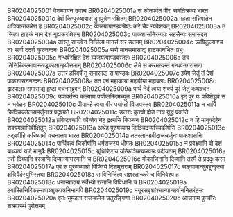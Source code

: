 BR0204025001	वैशम्पायन उवाच
BR0204025001a	स श्वेतपर्वतं वीरः समतिक्रम्य भारत
BR0204025001c	देशं किम्पुरुषावासं द्रुमपुत्रेण रक्षितम्
BR0204025002a	महता सन्निपातेन क्षत्रियान्तकरेण ह
BR0204025002c	व्यजयत्पाण्डवश्रेष्ठः करे चैव न्यवेशयत्
BR0204025003a	तं जित्वा हाटकं नाम देशं गुह्यकरक्षितम्
BR0204025003c	पाकशासनिरव्यग्रः सहसैन्यः समासदत्
BR0204025004a	तांस्तु सान्त्वेन निर्जित्य मानसं सर उत्तमम्
BR0204025004c	ऋषिकुल्याश्च ताः सर्वा ददर्श कुरुनन्दनः
BR0204025005a	सरो मानसमासाद्य हाटकानभितः प्रभुः
BR0204025005c	गन्धर्वरक्षितं देशं व्यजयत्पाण्डवस्ततः
BR0204025006a	तत्र तित्तिरिकल्माषान्मण्डूकाक्षान्हयोत्तमान्
BR0204025006c	लेभे स करमत्यन्तं गन्धर्वनगरात्तदा
BR0204025007a	उत्तरं हरिवर्षं तु समासाद्य स पाण्डवः
BR0204025007c	इयेष जेतुं तं देशं पाकशासननन्दनः
BR0204025008a	तत एनं महाकाया महावीर्या महाबलाः
BR0204025008c	द्वारपालाः समासाद्य हृष्टा वचनमब्रुवन्
BR0204025009a	पार्थ नेदं त्वया शक्यं पुरं जेतुं कथञ्चन
BR0204025009c	उपावर्तस्व कल्याण पर्याप्तमिदमच्युत
BR0204025010a	इदं पुरं यः प्रविशेद्ध्रुवं स न भवेन्नरः
BR0204025010c	प्रीयामहे त्वया वीर पर्याप्तो विजयस्तव
BR0204025011a	न चापि किञ्चिज्जेतव्यमर्जुनात्र प्रदृश्यते
BR0204025011c	उत्तराः कुरवो ह्येते नात्र युद्धं प्रवर्तते
BR0204025012a	प्रविष्टश्चापि कौन्तेय नेह द्रक्ष्यसि किञ्चन
BR0204025012c	न हि मानुषदेहेन शक्यमत्राभिवीक्षितुम्
BR0204025013a	अथेह पुरुषव्याघ्र किञ्चिदन्यच्चिकीर्षसि
BR0204025013c	तद्ब्रवीहि करिष्यामो वचनात्तव भारत
BR0204025014a	ततस्तानब्रवीद्राजन्नर्जुनः पाकशासनिः
BR0204025014c	पार्थिवत्वं चिकीर्षामि धर्मराजस्य धीमतः
BR0204025015a	न प्रवेक्ष्यामि वो देशं बाध्यत्वं यदि मानुषैः
BR0204025015c	युधिष्ठिराय यत्किञ्चित्करवन्नः प्रदीयताम्
BR0204025016a	ततो दिव्यानि वस्त्राणि दिव्यान्याभरणानि च
BR0204025016c	मोकाजिनानि दिव्यानि तस्मै ते प्रददुः करम्
BR0204025017a	एवं स पुरुषव्याघ्रो विजिग्ये दिशमुत्तराम्
BR0204025017c	सङ्ग्रामान्सुबहून्कृत्वा क्षत्रियैर्दस्युभिस्तथा
BR0204025018a	स विनिर्जित्य राज्ञस्तान्करे च विनिवेश्य ह
BR0204025018c	धनान्यादाय सर्वेभ्यो रत्नानि विविधानि च
BR0204025019a	हयांस्तित्तिरिकल्माषाञ्शुकपत्रनिभानपि
BR0204025019c	मयूरसदृशांश्चान्यान्सर्वाननिलरंहसः
BR0204025020a	वृतः सुमहता राजन्बलेन चतुरङ्गिणा
BR0204025020c	आजगाम पुनर्वीरः शक्रप्रस्थं पुरोत्तमम्

